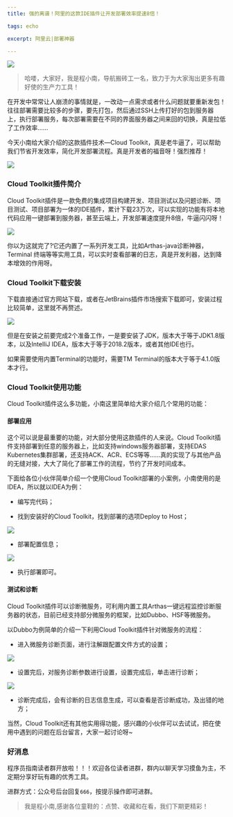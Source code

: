 ```yaml
---
title: 强的离谱！阿里的这款IDE插件让开发部署效率提速8倍！

tags: echo

excerpt: 阿里云|部署神器

---
```


![](https://navtool.gitee.io/blog/assets/imgs/20221019/101900.png)

> 哈喽，大家好，我是程小南，导航搬砖工一名，致力于为大家淘出更多有趣好使的生产力工具！

在开发中常常让人崩溃的事情就是，一改动一点需求或者什么问题就要重新发包！往往部署需要比较多的步骤，要先打包，然后通过SSH上传打好的包到服务器上，执行部署服务，每次部署需要在不同的界面服务器之间来回的切换，真是拉低了工作效率......

今天小南给大家介绍的这款插件技术—Cloud Toolkit，真是老牛逼了，可以帮助我们节省开发效率，简化开发部署流程。真是开发者的福音呀！强烈推荐！

![](https://navtool.gitee.io/blog/assets/imgs/20221019/101901.png)

### Cloud Toolkit插件简介

Cloud Toolkit插件是一款免费的集成项目构建开发、项目测试以及问题诊断、项目测试、项目部署为一体的IDE插件，累计下载23万次，可以实现的功能有将本地代码应用一键部署到服务器，甚至云端上，开发部署速度提升8倍，牛逼闪闪呀！

![](https://navtool.gitee.io/blog/assets/imgs/20221019/101902.png)

你以为这就完了?它还内置了一系列开发工具，比如Arthas-java诊断神器，Terminal 终端等等实用工具，可以实时查看部署的日志，真是开发利器，达到降本增效的作用呀。

### Cloud Toolkit下载安装

下载直接通过官方网站下载，或者在JetBrains插件市场搜索下载即可，安装过程比较简单，这里就不再赘述。

![](https://navtool.gitee.io/blog/assets/imgs/20221019/101903.png)

但是在安装之前要完成2个准备工作，一是要安装了JDK，版本大于等于JDK1.8版本，以及IntelliJ IDEA，版本大于等于2018.2版本，或者其他IDE也行。

如果需要使用内置Terminal的功能时，需要TM Terminal的版本大于等于4.1.0版本才行。

### Cloud Toolkit使用功能

Cloud Toolkit插件这么多功能，小南这里简单给大家介绍几个常用的功能：

#### 部署应用

这个可以说是最重要的功能，对大部分使用这款插件的人来说。Cloud Toolkit插件支持部署到任意的服务器上，比如支持windows服务器部署，支持EDAS Kubernetes集群部署，还支持ACK、ACR、ECS等等......真的实现了与其他产品的无缝对接，大大了简化了部署工作的流程，节约了开发时间成本。

下面给各位小伙伴简单介绍一个使用Cloud Toolkit部署的小案例，小南使用的是IDEA，所以就以IDEA为例：

- 编写完代码；

- 找到安装好的Cloud Toolkit，找到部署的选项Deploy to Host；

![](https://navtool.gitee.io/blog/assets/imgs/20221019/101904.png)

- 部署配置信息；

![](https://navtool.gitee.io/blog/assets/imgs/20221019/101905.png)

- 执行部署即可。



#### 测试和诊断

Cloud Toolkit插件可以诊断微服务，可利用内置工具Arthas一键远程监控诊断服务器的状态，目前已经支持部分微服务的框架，比如Dubbo、HSF等微服务。

以Dubbo为例简单的介绍一下利用Cloud Toolkit插件针对微服务的流程：

- 进入微服务诊断页面，进行注解跟配置文件方式的设置；

![](https://navtool.gitee.io/blog/assets/imgs/20221019/101906.png)

- 设置完后，对服务诊断参数进行设置，设置完成后，单击进行诊断；

![](https://navtool.gitee.io/blog/assets/imgs/20221019/101907.png)

- 诊断完成后，会有诊断的日志信息生成，可以查看是否诊断成功，及出错的地方；

当然，Cloud Toolkit还有其他实用得功能，感兴趣的小伙伴可以去试试，把在使用中遇到的问题在后台留言，大家一起讨论呀~


### 好消息

程序员指南读者群开放啦！！！欢迎各位读者进群，群内以聊天学习摸鱼为主，不定期分享好玩有趣的优秀工具。

进群方式：公众号后台回复`666`，按提示操作即可进群。

> 我是程小南,感谢各位童鞋的：点赞、收藏和在看，我们下期更精彩！

